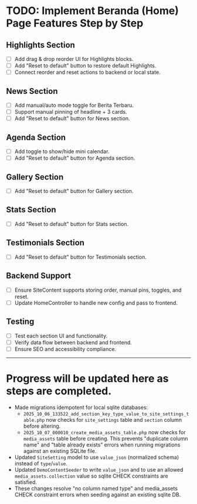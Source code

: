# TODO: Implement Beranda (Home) Page Features Step by Step

## Highlights Section
- [ ] Add drag & drop reorder UI for Highlights blocks.
- [ ] Add "Reset to default" button to restore default Highlights.
- [ ] Connect reorder and reset actions to backend or local state.

## News Section
- [ ] Add manual/auto mode toggle for Berita Terbaru.
- [ ] Support manual pinning of headline + 3 cards.
- [ ] Add "Reset to default" button for News section.

## Agenda Section
- [ ] Add toggle to show/hide mini calendar.
- [ ] Add "Reset to default" button for Agenda section.

## Gallery Section
- [ ] Add "Reset to default" button for Gallery section.

## Stats Section
- [ ] Add "Reset to default" button for Stats section.

## Testimonials Section
- [ ] Add "Reset to default" button for Testimonials section.

## Backend Support
- [ ] Ensure SiteContent supports storing order, manual pins, toggles, and reset.
- [ ] Update HomeController to handle new config and pass to frontend.

## Testing
- [ ] Test each section UI and functionality.
- [ ] Verify data flow between backend and frontend.
- [ ] Ensure SEO and accessibility compliance.

---

# Progress will be updated here as steps are completed.

- Made migrations idempotent for local sqlite databases:
  - `2025_10_06_133522_add_section_key_type_value_to_site_settings_table.php` now checks for `site_settings` table and `section` column before altering.
  - `2025_10_07_000010_create_media_assets_table.php` now checks for `media_assets` table before creating.
  This prevents "duplicate column name" and "table already exists" errors when running migrations against an existing SQLite file.
- Updated `SiteSetting` model to use `value_json` (normalized schema) instead of `type`/`value`.
- Updated `DemoContentSeeder` to write `value_json` and to use an allowed `media_assets.collection` value so sqlite CHECK constraints are satisfied.
- These changes resolve "no column named type" and media_assets CHECK constraint errors when seeding against an existing sqlite DB.
